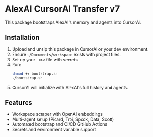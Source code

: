 # AlexAI CursorAI Transfer v7

This package bootstraps AlexAI's memory and agents into CursorAI.

## Installation

1. Upload and unzip this package in CursorAI or your dev environment.
2. Ensure `~/Documents/workspace` exists with project files.
3. Set up your `.env` file with secrets.
4. Run:
   ```bash
   chmod +x bootstrap.sh
   ./bootstrap.sh
   ```
5. CursorAI will initialize with AlexAI's full history and agents.

## Features

- Workspace scraper with OpenAI embeddings
- Multi-agent setup (Picard, Troi, Spock, Data, Scott)
- Automated bootstrap and CI/CD GitHub Actions
- Secrets and environment variable support
